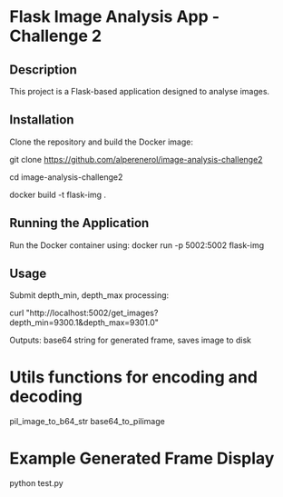 # Flask Image Analysis App - Challenge 2

## Description
This project is a Flask-based application designed to analyse images.

## Installation
Clone the repository and build the Docker image:

git clone https://github.com/alperenerol/image-analysis-challenge2

cd image-analysis-challenge2

docker build -t flask-img .      

## Running the Application
Run the Docker container using:
docker run -p 5002:5002 flask-img

## Usage
Submit depth_min, depth_max processing:

curl "http://localhost:5002/get_images?depth_min=9300.1&depth_max=9301.0"

Outputs: base64 string for generated frame, saves image to disk

# Utils functions for encoding and decoding
pil_image_to_b64_str
base64_to_pilimage

# Example Generated Frame Display
python test.py 